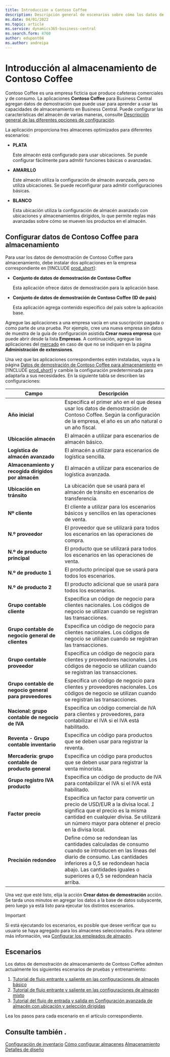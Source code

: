 ```yaml
---
title: Introducción a Contoso Coffee
description: Descripción general de escenarios sobre cómo los datos de demostración de Contoso Coffee pueden ayudarle a aprender a usar las capacidades de almacenamiento en Business Central.
ms.date: 04/01/2022
ms.topic: article
ms.service: dynamics365-business-central
ms.search.form: 4760
author: edupont04
ms.author: andreipa
---
```


# <a name="introduction-to-contoso-coffee-warehousing" />Introducción al almacenamiento de Contoso Coffee

Contoso Coffee es una empresa ficticia que produce cafeteras comerciales y de consumo. La aplicaciones **Contoso Coffee** para Business Central agregan datos de demostración que puede usar para aprender a usar las capacidades de almacenamiento en Business Central. Puede configurar las características del almacén de varias maneras, consulte [Descripción general de las diferentes opciones de configuración](../../design-details-warehouse-management.md#overview-of-different-configuration-options).

La aplicación proporciona tres almacenes optimizados para diferentes escenarios:

- **PLATA**  

  Este almacén está configurado para usar ubicaciones. Se puede configurar fácilmente para admitir funciones básicas o avanzadas. 

- **AMARILLO**  

  Este almacén utiliza la configuración de almacén avanzada, pero no utiliza ubicaciones. Se puede reconfigurar para admitir configuraciones básicas.

- **BLANCO**  

  Esta ubicación utiliza la configuración de almacén avanzado con ubicaciones y almacenamientos dirigidos, lo que permite reglas más avanzadas sobre cómo se mueven los productos en el almacén.

## <a name="set-up-contoso-coffee-warehousing-data" />Configurar datos de Contoso Coffee para almacenamiento

Para usar los datos de demostración de Contoso Coffee para almacenamiento, debe instalar dos aplicaciones en la empresa correspondiente en [!INCLUDE [prod_short](../../includes/prod_short.md)]:  

- **Conjunto de datos de demostración de Contoso Coffee**  

    Esta aplicación ofrece datos de demostración para la aplicación base.  
- **Conjunto de datos de demostración de Contoso Coffee (ID de país)**  

    Esta aplicación agrega contenido específico del país sobre la aplicación base.

Agregue las aplicaciones a una empresa vacía en una suscripción pagada o como parte de una prueba. Por ejemplo, cree una nueva empresa sin datos de muestra de la guía de configuración asistida **Crear nueva empresa** que puede abrir desde la lista **Empresas**. A continuación, agregue las aplicaciones del [mercado](../../ui-extensions-install-uninstall.md#install) en caso de que no se indiquen en la página **Administración de extensiones**.  

Una vez que las aplicaciones correspondientes estén instaladas, vaya a la página [Datos de demostración de Contoso Coffee para almacenamiento](https://businesscentral.dynamics.com/?page=4761) en [!INCLUDE [prod_short](../../includes/prod_short.md)] y cambie la configuración predeterminada para adaptarla a sus necesidades. En la siguiente tabla se describen las configuraciones:  

|Campo  |Descripción  |
|---------|---------|
|**Año inicial** |Especifica el primer año en el que desea usar los datos de demostración de Contoso Coffee. Según la configuración de la empresa, el año es un año natural o un año fiscal.|
|**Ubicación almacén**  |El almacén a utilizar para escenarios de almacén básico.|
|**Logística de almacén avanzado**  |El almacén a utilizar para escenarios de logística sencilla.|
|**Almacenamiento y recogida dirigidos por almacén**  |El almacén a utilizar para escenarios de logística avanzada.|
|**Ubicación en tránsito**  |La ubicación que se usará para el almacén de tránsito en escenarios de transferencia.|
|**Nº cliente**  |El cliente a utilizar para los escenarios básicos y sencillos en las operaciones de venta.|
|**N.º proveedor**  |El proveedor que se utilizará para todos los escenarios en las operaciones de compra.|
|**N.º de producto principal**  |El producto que se utilizará para todos los escenarios en las operaciones de venta.|
|**N.º de producto 1**  |El producto principal que se usará para todos los escenarios.|
|**N.º de producto 2**  |El producto adicional que se usará para todos los escenarios.|
|**Grupo contable cliente**|Especifica un código de negocio para clientes nacionales. Los códigos de negocio se utilizan cuando se registran las transacciones. |
|**Grupo contable de negocio general de clientes**|Especifica un código de negocio para clientes nacionales. Los códigos de negocio se utilizan cuando se registran las transacciones. |
|**Grupo contable proveedor**|Especifica un código de negocio para clientes y proveedores nacionales. Los códigos de negocio se utilizan cuando se registran las transacciones. |
|**Grupo contable de negocio general para proveedores**|Especifica un código de negocio para clientes y proveedores nacionales. Los códigos de negocio se utilizan cuando se registran las transacciones. |
|**Nacional: grupo contable de negocio de IVA**|Especifica un código comercial de IVA para clientes y proveedores, para contabilizar el IVA si el IVA está habilitado.|
|**Reventa - Grupo contable inventario**    |Especifica un código para productos que se deben usar para registrar la reventa.|
|**Mercadería: grupo contable de producto general**    |Especifica un código para productos que se deben usar para registrar la venta minorista.|
|**Grupo registro IVA producto**    |Especifica un código de producto de IVA para contabilizar el IVA si el IVA está habilitado.|
|**Factor precio**     |Especifica un factor para convertir un precio de USD/EUR a la divisa local. *1* significa que el precio es la misma cantidad en cualquier divisa. Se utilizará un número mayor para obtener el precio en la divisa local. |
|**Precisión redondeo**  |Define cómo se redondean las cantidades calculadas de consumo cuando se introducen en las líneas del diario de consumo. Las cantidades inferiores a 0,5 se redondean hacia abajo. Las cantidades iguales o superiores a 0,5 se redondean hacia arriba.|

Una vez que esté listo, elija la acción **Crear datos de demostración** acción. Se tarda unos minutos en agregar los datos a la base de datos subyacente, pero luego ya está listo para ejecutar los distintos escenarios.  

> [!IMPORTANT]
> Si está ejecutando los escenarios, es posible que desee verificar que su usuario se haya agregado para los almacenes seleccionados. Para obtener más información, vea [Configurar los empleados de almacén](../../warehouse-how-to-set-up-warehouse-employees.md).

## <a name="scenarios" />Escenarios

Los datos de demostración de almacenamiento de Contoso Coffee admiten actualmente los siguientes escenarios de pruebas y entrenamiento:

1.  [Tutorial de flujo entrante y saliente en las configuraciones de almacén básico](warehouse-basic-flow-putaway-pick.md)
2.  [Tutorial de flujo entrante y saliente en las configuraciones de almacén mixto](warehouse-mixed-flow-receive-pick-ship.md)
3.  [Tutorial del flujo de entrada y salida en Configuración avanzada de almacén con ubicación y selección dirigidas](warehouse-directed-flow.md)

Lea los pasos para cada escenario en el artículo correspondiente.  

## <a name="see-also" />Consulte también .

[Configuración de inventario](../../inventory-setup-inventory.md) 
[Cómo configurar almacenes](../../inventory-how-setup-locations.md) 
[Almacenamiento](../../warehouse-manage-warehouse.md) 
[Detalles de diseño](../../design-details-warehouse-overview.md) 
